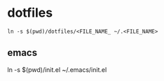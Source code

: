 # dotfiles
`ln -s $(pwd)/dotfiles/<FILE_NAME_ ~/.<FILE_NAME>`

## emacs
ln -s $(pwd)/init.el ~/.emacs/init.el
